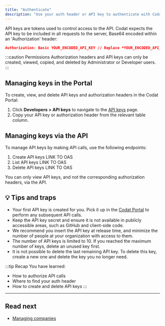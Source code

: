 ```yaml
---
title: "Authenticate"
description: "Use your auth header or API key to authenticate with Codat's APIs"
---
```


API keys are tokens used to control access to the API. Codat expects the API key to be included in all requests to the server, Base64 encoded within an 'Authorization' header:

```json
Authorization: Basic YOUR_ENCODED_API_KEY // Replace *YOUR_ENCODED_API_KEY* with your API key, Base64 encoded
```

:::caution Permissions
Authorization headers and API keys can only be created, viewed, copied, and deleted by Administrator or Developer users.
:::

## Managing keys in the Portal

To create, view, and delete API keys and authorization headers in the Codat Portal:

1. Click **Developers > API keys** to navigate to the [API keys](https://app.codat.io/developers/api-keys) page.
2. Copy your API key or authorization header from the relevant table column. 

## Managing keys via the API 

To manage API keys by making API calls, use the following endpoints:

1. Create API keys LINK TO OAS
2. List API keys LINK TO OAS
3. Delete API keys LINK TO OAS

You can only view API keys, and not the corresponding authorization headers, via the API.

## 💡 Tips and traps

- Your first API key is created for you. Pick it up in the [Codat Portal](https://app.codat.io/developers/api-keys) to perform any subsequent API calls.
- Keep the API key secret and ensure it is not available in publicly accessible areas, such as GitHub and client-side code. 
- We recommend you insert the API key at release time, and minimize the number of people at your organization with access to them.
- The number of API keys is limited to 10. If you reached the maximum number of keys, delete an unused key first.
- It is not possible to delete the last remaining API key. To delete this key, create a new one and delete the key you no longer need.

:::tip Recap
You have learned:
- How to authorize API calls
- Where to find your auth header
- How to create and delete API keys
:::

---

## Read next

- [Managing companies](/using-the-api/managing-companies)
